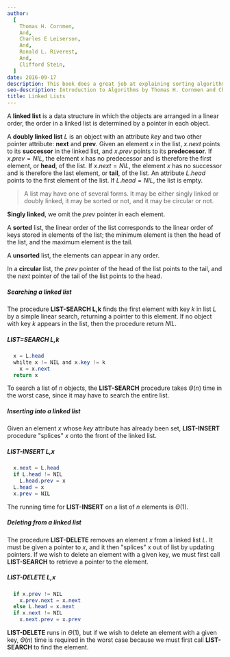 ```yaml
---
author:
  [
    Thomas H. Cornmen,
    And,
    Charles E Leiserson,
    And,
    Ronald L. Riverest,
    And,
    Clifford Stein,
  ]
date: 2016-09-17
description: This book does a great job at explaining sorting algorithms and data structures with the help of visual figures. It's very math intensive, going over proofs and concepts of the materials. The main reason I bought the book was to understand the basic sorting algorithms and data structures. It give me a better understanding of the time and space complexity in terms of Big O Notation.
seo-description: Introduction to Algorithms by Thomas H. Cornmen and Charles E Leiserson and Ronald L. Riverest and Clifford Stein notes.
title: Linked Lists
---
```


A **linked list** is a data structure in which the objects are arranged in a linear order, the order in a linked list is determined by a pointer in each object.

A **doubly linked list** $L$ is an object with an attribute $key$ and two other pointer attribute: **next** and **prev**. Given an element $x$ in the list, $x.next$ points to its **successor** in the linked list, and $x.prev$ points to its **predecessor**. If $x.prev = NIL$, the element $x$ has no predecessor and is therefore the first element, or **head**, of the list. If $x.next = NIL$, the element $x$ has no successor and is therefore the last element, or **tail**, of the list. An attribute $L.head$ points to the first element of the list. If $L.head = NIL$, the list is empty.

> A list may have one of several forms. It may be either singly linked or doubly linked, it may be sorted or not, and it may be circular or not.

**Singly linked**, we omit the _prev_ pointer in each element.

A **sorted** list, the linear order of the list corresponds to the linear order of keys stored in elements of the list; the minimum element is then the head of the list, and the maximum element is the tail.

A **unsorted** list, the elements can appear in any order.

In a **circular** list, the _prev_ pointer of the head of the list points to the tail, and the _next_ pointer of the tail of the list points to the head.

##### Searching a linked list

The procedure **LIST-SEARCH L,k** finds the first element with key $k$ in list $L$ by a simple linear search, returning a pointer to this element. If no object with key $k$ appears in the list, then the procedure return $NIL$.

##### LIST=SEARCH L,k

```java
  x = L.head
  whilte x != NIL and x.key != k
    x = x.next
  return x
```

To search a list of $n$ objects, the **LIST-SEARCH** procedure takes $\Theta(n)$ time in the worst case, since it may have to search the entire list.

##### Inserting into a linked list

Given an element $x$ whose $key$ attribute has already been set, **LIST-INSERT** procedure "splices" $x$ onto the front of the linked list.

##### LIST-INSERT L,x

```java
  x.next = L.head
  if L.head != NIL
    L.head.prev = x
  L.head = x
  x.prev = NIL
```

The running time for **LIST-INSERT** on a list of $n$ elements is $\Theta(1)$.

##### Deleting from a linked list

The procedure **LIST-DELETE** removes an element $x$ from a linked list $L$. It must be given a pointer to $x$, and it then "splices" x out of list by updating pointers. If we wish to delete an element with a given key, we must first call **LIST-SEARCH** to retrieve a pointer to the element.

##### LIST-DELETE L,x

```java
  if x.prev != NIL
    x.prev.next = x.next
  else L.head = x.next
  if x.next != NIL
    x.next.prev = x.prev
```

**LIST-DELETE** runs in $\Theta(1)$, but if we wish to delete an element with a given key, $\Theta(n)$ time is required in the worst case because we must first call **LIST-SEARCH** to find the element.
